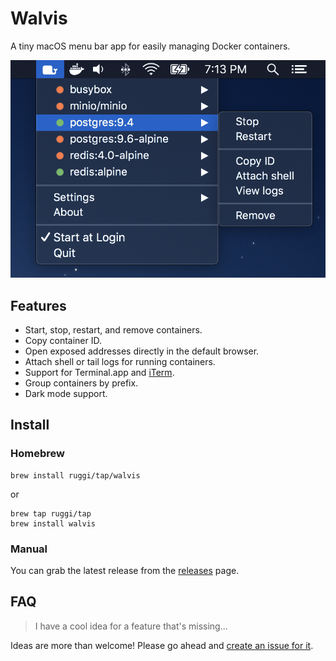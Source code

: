 # Walvis

A tiny macOS menu bar app for easily managing Docker containers.

![Walvis](static/screen.png)

## Features

- Start, stop, restart, and remove containers.
- Copy container ID.
- Open exposed addresses directly in the default browser.
- Attach shell or tail logs for running containers.
- Support for Terminal.app and [iTerm](https://iterm2.com/).
- Group containers by prefix.
- Dark mode support.

## Install

### Homebrew

```plain
brew install ruggi/tap/walvis
```

or

```plain
brew tap ruggi/tap
brew install walvis
```

### Manual

You can grab the latest release from the [releases](https://github.com/ruggi/walvis/releases/latest) page.

## FAQ

> I have a cool idea for a feature that's missing...

Ideas are more than welcome! Please go ahead and [create an issue for it](https://github.com/ruggi/walvis/issues).
